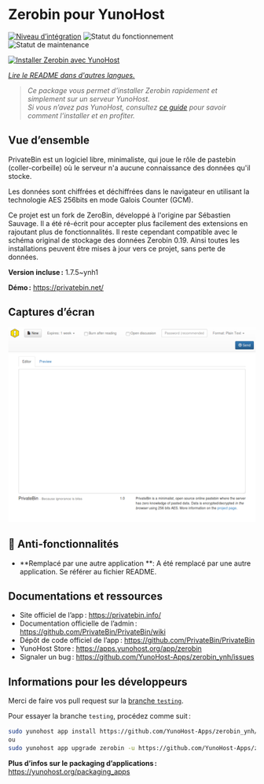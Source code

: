 <!--
Nota bene : ce README est automatiquement généré par <https://github.com/YunoHost/apps/tree/master/tools/readme_generator>
Il NE doit PAS être modifié à la main.
-->

# Zerobin pour YunoHost

[![Niveau d’intégration](https://apps.yunohost.org/badge/integration/zerobin)](https://ci-apps.yunohost.org/ci/apps/zerobin/)
![Statut du fonctionnement](https://apps.yunohost.org/badge/state/zerobin)
![Statut de maintenance](https://apps.yunohost.org/badge/maintained/zerobin)

[![Installer Zerobin avec YunoHost](https://install-app.yunohost.org/install-with-yunohost.svg)](https://install-app.yunohost.org/?app=zerobin)

*[Lire le README dans d'autres langues.](./ALL_README.md)*

> *Ce package vous permet d’installer Zerobin rapidement et simplement sur un serveur YunoHost.*  
> *Si vous n’avez pas YunoHost, consultez [ce guide](https://yunohost.org/install) pour savoir comment l’installer et en profiter.*

## Vue d’ensemble

PrivateBin est un logiciel libre, minimaliste, qui joue le rôle de pastebin (coller-corbeille) où le serveur n'a aucune connaissance des données qu'il stocke.

Les données sont chiffrées et déchiffrées dans le navigateur en utilisant la technologie AES 256bits en mode Galois Counter (GCM).

Ce projet est un fork de ZeroBin, développé à l'origine par Sébastien Sauvage. Il a été ré-écrit pour accepter plus facilement des extensions en rajoutant plus de fonctionnalités. 
Il reste cependant compatible avec le schéma original de stockage des données Zerobin 0.19. Ainsi toutes les installations peuvent être mises à jour vers ce projet, sans perte de données.


**Version incluse :** 1.7.5~ynh1

**Démo :** <https://privatebin.net/>

## Captures d’écran

![Capture d’écran de Zerobin](./doc/screenshots/screenshot.png)

## :red_circle: Anti-fonctionnalités

- **Remplacé par une autre application **: A été remplacé par une autre application. Se référer au fichier README.

## Documentations et ressources

- Site officiel de l’app : <https://privatebin.info/>
- Documentation officielle de l’admin : <https://github.com/PrivateBin/PrivateBin/wiki>
- Dépôt de code officiel de l’app : <https://github.com/PrivateBin/PrivateBin>
- YunoHost Store : <https://apps.yunohost.org/app/zerobin>
- Signaler un bug : <https://github.com/YunoHost-Apps/zerobin_ynh/issues>

## Informations pour les développeurs

Merci de faire vos pull request sur la [branche `testing`](https://github.com/YunoHost-Apps/zerobin_ynh/tree/testing).

Pour essayer la branche `testing`, procédez comme suit :

```bash
sudo yunohost app install https://github.com/YunoHost-Apps/zerobin_ynh/tree/testing --debug
ou
sudo yunohost app upgrade zerobin -u https://github.com/YunoHost-Apps/zerobin_ynh/tree/testing --debug
```

**Plus d’infos sur le packaging d’applications :** <https://yunohost.org/packaging_apps>

